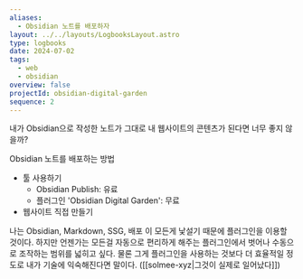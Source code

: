 ```yaml
---
aliases:
  - Obsidian 노트를 배포하자
layout: ../../layouts/LogbooksLayout.astro
type: logbooks
date: 2024-07-02
tags:
  - web
  - obsidian
overview: false
projectId: obsidian-digital-garden
sequence: 2
---
```

내가 Obsidian으로 작성한 노트가 그대로 내 웹사이트의 콘텐츠가 된다면 너무 좋지 않을까?

Obsidian 노트를 배포하는 방법
- 툴 사용하기
	- Obsidian Publish: 유료
	- 플러그인 'Obsidian Digital Garden': 무료
- 웹사이트 직접 만들기

나는 Obsidian, Markdown, SSG, 배포 이 모든게 낯설기 때문에 플러그인을 이용할 것이다. 하지만 언젠가는 모든걸 자동으로 편리하게 해주는 플러그인에서 벗어나 수동으로 조작하는 범위를 넓히고 싶다. 물론 그게 플러그인을 사용하는 것보다 더 효율적일 정도로 내가 기술에 익숙해진다면 말이다. ([[solmee-xyz|그것이 실제로 일어났다]])